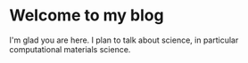 # Welcome to my blog

I'm glad you are here. I plan to talk about science, in particular computational materials science.
